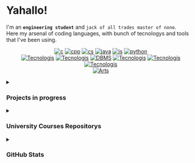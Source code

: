 <!-- ** Raven's Soul **
<p align="center">
   <img src="" alt="Raven's Soul"/>
</p>
-->
# Yahallo!
I'm an **`engineering student`** and `jack of all trades master of none`.<br>
Here my arsenal of coding languages, with bunch of tecnologys and tools that I've been using.
<!-- ***C/C++/C#/Java/JavaScript -ish Developer*** -->

<!--[![php](https://skillicons.dev/icons?i=php)]() -->
<!-- [![Coding Languages](https://skillicons.dev/icons?i=c,cpp,cs,java,js,python,php)]()-->
<!--[![Tecnologis](https://skillicons.dev/icons?i=bash,git,cmake,postman,nodejs,react,replit)]()-->
<div align="center">
   
[![c](https://skillicons.dev/icons?i=c)](https://github.com/Raven-s-Soul/Data-Structures-and-Algorithms)
[![cpp](https://skillicons.dev/icons?i=cpp)]()
[![cs](https://skillicons.dev/icons?i=cs)]()
[![java](https://skillicons.dev/icons?i=java)](https://github.com/Raven-s-Soul/OOP-ObjectOrientedProgramming)
[![js](https://skillicons.dev/icons?i=js)]()
[![python](https://skillicons.dev/icons?i=python)]()</br>
[![Tecnologis](https://skillicons.dev/icons?i=unreal)](https://www.unrealengine.com)
[![Tecnologis](https://skillicons.dev/icons?i=unity)](https://unity.com/)
[![DBMS](https://skillicons.dev/icons?i=mysql,mongodb)](https://en.wikipedia.org/wiki/Database) 
[![Tecnologis](https://skillicons.dev/icons?i=react)](https://react.dev/)
[![Tecnologis](https://skillicons.dev/icons?i=postman)](https://www.postman.com/)
[![Tecnologis](https://skillicons.dev/icons?i=cmake)](https://cmake.org/)</br>
[![Arts](https://skillicons.dev/icons?i=ps,ae,pr,ai,blender)]()
<!-- [![University](https://skillicons.dev/icons?i=matlab)]() -->
</div>



<!-- Projects in progress -->

<details>
<summary><h3>Projects in progress</h3></summary>
<p align="center">
   <!-- https://github.com/anuraghazra/github-readme-stats -->
   <!-- <a href="https://github.com/Raven-s-Soul/"> <img align="center" alt = "" src="https://github-readme-stats.vercel.app/api/pin/?username=raven-s-soul&hide=html,&border_color=373D46&theme=github_dark&repo="></a> -->
   <!-- <a href="https://github.com/Raven-s-Soul/"> <img align="center" alt = "" src="https://github-readme-stats.vercel.app/api/pin/?username=raven-s-soul&hide=html,&hide_border=true&theme=github_dark&repo="></a> -->
   <a class="mb-3" href="https://github.com/Raven-s-Soul/GitMe"> <img align="center" alt = "GitMe" src="https://github-readme-stats.vercel.app/api/pin/?username=raven-s-soul&hide=html,&border_color=373D46&theme=github_dark&repo=GitMe"></a>
   <a> </a>
   <a href="https://github.com/Raven-s-Soul/DearMath"> <img align="center" alt = "DearMath" src="https://github-readme-stats.vercel.app/api/pin/?username=raven-s-soul&hide=html,&border_color=373D46&theme=github_dark&repo=DearMath"></a> 
   <br>
</p>
<p align="center">
   <a href="https://github.com/Raven-s-Soul/Momento-FabricMod"> <img align="center" alt = "Momento-FabricMod" src="https://github-readme-stats.vercel.app/api/pin/?username=raven-s-soul&hide=html,&border_color=373D46&theme=github_dark&repo=Momento-FabricMod"></a>
   <a> </a>
   <a href="https://github.com/Raven-s-Soul/EchoFollower"> <img align="center" alt = "EchoFollower" src="https://github-readme-stats.vercel.app/api/pin/?username=raven-s-soul&hide=html,&border_color=373D46&theme=github_dark&repo=EchoFollower"></a> 
   <br>
</p> 
</details>

<!-- University Courses Repositorys -->

<details>
<summary><h3>University Courses Repositorys</h3></summary>
 
<p align="center" >
   <!-- <a href="https://github.com/Raven-s-Soul/"> <img align="center" alt = "" src="https://github-readme-stats.vercel.app/api/pin/?username=raven-s-soul&hide=html,&border_color=373D46&theme=github_dark&repo="> </a> -->
   <a href="https://github.com/Raven-s-Soul/Data-Structures-and-Algorithms"> <img align="center" alt = "Data-Structures-and-Algorithms" src="https://github-readme-stats.vercel.app/api/pin/?username=raven-s-soul&hide=html,&border_color=373D46&theme=github_dark&repo=Data-Structures-and-Algorithms"></a>
   <a> </a>
   <a href="https://github.com/Raven-s-Soul/OOP-ObjectOrientedProgramming"> <img align="center" alt = "OOP-ObjectOrientedProgramming" src="https://github-readme-stats.vercel.app/api/pin/?username=raven-s-soul&hide=html,&border_color=373D46&theme=github_dark&repo=OOP-ObjectOrientedProgramming"> </a>
   <br>
</p>
<p align="center">
   <a href="https://github.com/Raven-s-Soul/SistemiOperativi"> <img align="center" alt = "SistemiOperativi" src="https://github-readme-stats.vercel.app/api/pin/?username=raven-s-soul&hide=html,&border_color=373D46&theme=github_dark&repo=SistemiOperativi"></a>
   <a> </a>
   <a href="https://github.com/Raven-s-Soul/Basi-di-dati"> <img align="center" alt = "Basi di dati" src="https://github-readme-stats.vercel.app/api/pin/?username=raven-s-soul&hide=html,&border_color=373D46&theme=github_dark&repo=Basi-di-dati"></a>
   <br>
</p>
<p align="center">
   <a href="https://github.com/Raven-s-Soul/IT-Fundamentals"> <img align="center" alt = "IT-Fundamentals" src="https://github-readme-stats.vercel.app/api/pin/?username=raven-s-soul&hide=html,&border_color=373D46&theme=github_dark&repo=IT-Fundamentals"></a>
   <a> </a>
   <a href="https://github.com/Raven-s-Soul/Sistemi-informativi-sul-web"> <img align="center" alt = "Sistemi-informativi-sul-web" src="https://github-readme-stats.vercel.app/api/pin/?username=raven-s-soul&hide=html,&border_color=373D46&theme=github_dark&repo=Sistemi-informativi-sul-web"></a>
   <br>
</p>
<p align="center">
   <a href="https://github.com/Raven-s-Soul/Calcolatori-Elettronici"> <img align="center" alt = "Calcolatori-Elettronici" src="https://github-readme-stats.vercel.app/api/pin/?username=raven-s-soul&hide=html,&border_color=373D46&theme=github_dark&repo=Calcolatori-Elettronici"></a>
   <a> </a>
   <a href="https://github.com/Raven-s-Soul/Mobile-Computing"> <img align="center" alt = "Mobile-Computing" src="https://github-readme-stats.vercel.app/api/pin/?username=raven-s-soul&hide=html,&border_color=373D46&theme=github_dark&repo=Mobile-Computing"></a>
   <br>
</p>
<p align="center">
   <a href="https://github.com/Raven-s-Soul/DamnatioMemoriae"> <img align="center" alt = "DamnatioMemoriae" src="https://github-readme-stats.vercel.app/api/pin/?username=raven-s-soul&hide=html,&border_color=373D46&theme=github_dark&repo=DamnatioMemoriae"></a>

</p> 
</details>



<!-- Grafica statistiche -->
<details>
<summary><h3>GitHub Stats</h3></summary>


<p align="center" >
   <!--
   <div align="center">
   
   ![](https://komarev.com/ghpvc/?username=Raven-s-Soul&abbreviated=true&style=flat-square)
   </div>
   -->
   <img align="center" alt = "GitHub Stats" src="https://github-readme-stats.vercel.app/api?username=raven-s-soul&hide_border=true&show_icons=true&theme=github_dark">
   <img align="center" alt = "Top Language" src="https://github-readme-stats.vercel.app/api/top-langs/?username=raven-s-soul&hide=html,&hide_border=true&theme=github_dark">
</p>
</details>



<!--
- About: 
- Blog: 
- Telegram: [@Raven_s_Soul](https://t.me/Raven_s_Soul) 
- Discord: - 
- GameDev/Design Portfolio: [Link](https://raven-s-soul.github.io/portfolio/) -->
<!-- - Email: [sariotedesco@gmail.com](mailto:sariotedesco@gmail.com)-->
